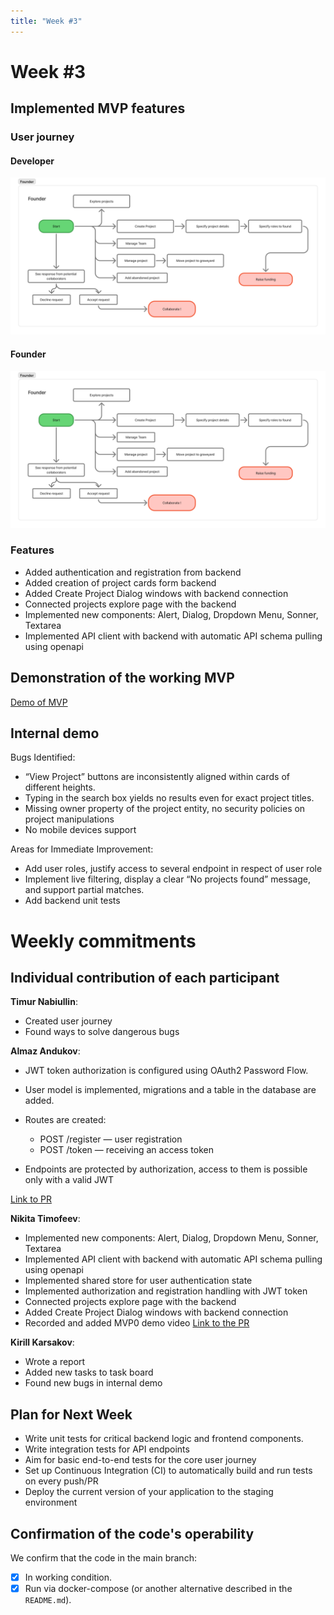 ```yaml
---
title: "Week #3"
---
```


# **Week #3**

## Implemented MVP features

### User journey 

#### Developer

![](https://github.com/IU-Capstone-Project-2025/ProjectOR/blob/main/docs/design/user-flows/developer.png?raw=true)

#### Founder

![](https://github.com/IU-Capstone-Project-2025/ProjectOR/blob/main/docs/design/user-flows/founder_user.png?raw=true)

### Features

- Added authentication and registration from backend
- Added creation of project cards form backend
- Added Create Project Dialog windows with backend connection
- Connected projects explore page with the backend
- Implemented new components: Alert, Dialog, Dropdown Menu, Sonner, Textarea
- Implemented API client with backend with automatic API schema pulling using openapi

## Demonstration of the working MVP

[Demo of MVP](https://github.com/IU-Capstone-Project-2025/ProjectOR/raw/refs/heads/main/docs/videos/mvp0_demo.mp4)

## Internal demo

Bugs Identified:
- “View Project” buttons are inconsistently aligned within cards of different heights.
- Typing in the search box yields no results even for exact project titles.
- Missing owner property of the project entity, no security policies on project manipulations
- No mobile devices support

Areas for Immediate Improvement:
- Add user roles, justify access to several endpoint in respect of user role
- Implement live filtering, display a clear “No projects found” message, and support partial matches.
- Add backend unit tests

# Weekly commitments

## Individual contribution of each participant

**Timur Nabiullin**: 

- Created user journey
- Found ways to solve dangerous bugs

**Almaz Andukov**:
- JWT token authorization is configured using OAuth2 Password Flow.
- User model is implemented, migrations and a table in the database are added.

- Routes are created:
    - POST /register — user registration
    - POST /token — receiving an access token

- Endpoints are protected by authorization, access to them is possible only with a valid JWT

[Link to PR](https://github.com/IU-Capstone-Project-2025/ProjectOR/pull/48)

**Nikita Timofeev**:

- Implemented new components: Alert, Dialog, Dropdown Menu, Sonner, Textarea
- Implemented API client with backend with automatic API schema pulling using openapi
- Implemented shared store for user authentication state
- Implemented authorization and registration handling with JWT token
- Connected projects explore page with the backend
- Added Create Project Dialog windows with backend connection
- Recorded and added MVP0 demo video
[Link to the PR](https://github.com/IU-Capstone-Project-2025/ProjectOR/pull/51)


**Kirill Karsakov**: 
- Wrote a report
- Added new tasks to task board
- Found new bugs in internal demo


## Plan for Next Week

- Write unit tests for critical backend logic and frontend components.
- Write integration tests for API endpoints
- Aim for basic end-to-end tests for the core user journey
- Set up Continuous Integration (CI) to automatically build and run tests on every push/PR
- Deploy the current version of your application to the staging environment

## Confirmation of the code's operability

We confirm that the code in the main branch:
- [x] In working condition.
- [x] Run via docker-compose (or another alternative described in the `README.md`).